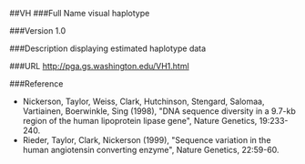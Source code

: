 ##VH
###Full Name
visual haplotype

###Version
1.0

###Description
displaying estimated haplotype data

###URL
http://pga.gs.washington.edu/VH1.html

###Reference
* Nickerson, Taylor, Weiss, Clark, Hutchinson, Stengard, Salomaa, Vartiainen, Boerwinkle, Sing (1998), "DNA sequence diversity in a 9.7-kb region of the human lipoprotein lipase gene", Nature Genetics, 19:233-240.
* Rieder, Taylor, Clark, Nickerson (1999), "Sequence variation in the human angiotensin converting enzyme", Nature Genetics, 22:59-60.


